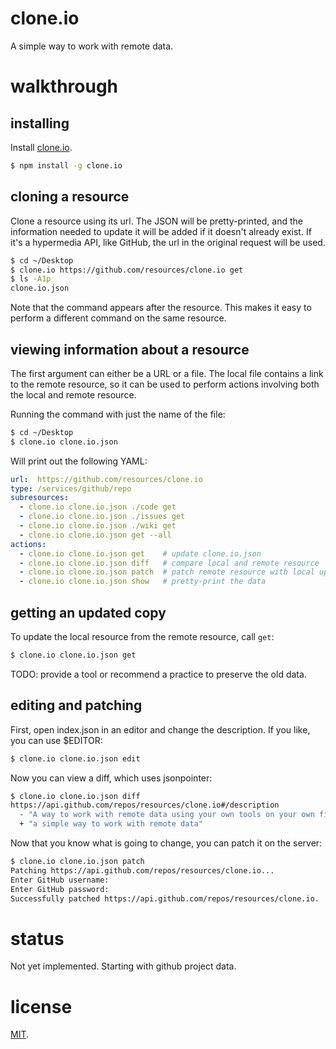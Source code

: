 # clone.io

A simple way to work with remote data.

# walkthrough

## installing

Install [clone.io](http://clone.io/).

``` bash
$ npm install -g clone.io
```

## cloning a resource

Clone a resource using its url. The JSON will be pretty-printed, and
the information needed to update it will be added if it doesn't
already exist. If it's a hypermedia API, like GitHub, the url in the
original request will be used.

``` bash
$ cd ~/Desktop
$ clone.io https://github.com/resources/clone.io get
$ ls -A1p
clone.io.json
```

Note that the command appears after the resource. This makes it easy
to perform a different command on the same resource.

## viewing information about a resource

The first argument can either be a URL or a file. The local file
contains a link to the remote resource, so it can be used to perform
actions involving both the local and remote resource. 

Running the command with just the name of the file:

``` bash
$ cd ~/Desktop
$ clone.io clone.io.json
```

Will print out the following YAML:

``` yaml
url:  https://github.com/resources/clone.io
type: /services/github/repo
subresources:
  - clone.io clone.io.json ./code get
  - clone.io clone.io.json ./issues get
  - clone.io clone.io.json ./wiki get
  - clone.io clone.io.json get --all
actions:
  - clone.io clone.io.json get    # update clone.io.json
  - clone.io clone.io.json diff   # compare local and remote resource
  - clone.io clone.io.json patch  # patch remote resource with local updates
  - clone.io clone.io.json show   # pretty-print the data
```

## getting an updated copy

To update the local resource from the remote resource, call `get`:

``` bash
$ clone.io clone.io.json get
```

TODO: provide a tool or recommend a practice to preserve the old data.

## editing and patching

First, open index.json in an editor and change the description. If you
like, you can use $EDITOR:

``` bash
$ clone.io clone.io.json edit
```

Now you can view a diff, which uses jsonpointer:

``` bash
$ clone.io clone.io.json diff
https://api.github.com/repos/resources/clone.io#/description
  - "A way to work with remote data using your own tools on your own filesystem."
  + "a simple way to work with remote data"
```

Now that you know what is going to change, you can patch it on the server:

``` bash
$ clone.io clone.io.json patch
Patching https://api.github.com/repos/resources/clone.io...
Enter GitHub username:
Enter GitHub password:
Successfully patched https://api.github.com/repos/resources/clone.io.
```

# status

Not yet implemented. Starting with github project data.

# license

[MIT](http://benatkin.mit-license.org/).
